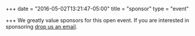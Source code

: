 +++
date = "2016-05-02T13:21:47-05:00"
title = "sponsor"
type = "event"


+++
We greatly value sponsors for this open event.  If you are interested in sponsoring [drop us an email](mailto:team@devopsdaysindia.org).

